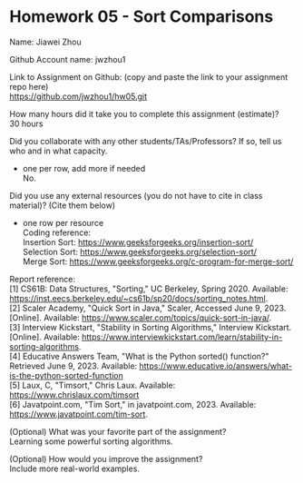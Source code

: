 # Homework 05 - Sort Comparisons

Name: Jiawei Zhou

Github Account name: jwzhou1

Link to Assignment on Github: (copy and paste the link to your assignment repo here)  
https://github.com/jwzhou1/hw05.git

How many hours did it take you to complete this assignment (estimate)?  
30 hours

Did you collaborate with any other students/TAs/Professors? If so, tell us who and in what capacity.  
- one per row, add more if needed  
No.

Did you use any external resources (you do not have to cite in class material)? (Cite them below)  
- one row per resource  
Coding reference:  
Insertion Sort: https://www.geeksforgeeks.org/insertion-sort/  
Selection Sort: https://www.geeksforgeeks.org/selection-sort/  
Merge Sort: https://www.geeksforgeeks.org/c-program-for-merge-sort/  

Report reference:  
[1] CS61B: Data Structures, "Sorting," UC Berkeley, Spring 2020. Available: https://inst.eecs.berkeley.edu/~cs61b/sp20/docs/sorting_notes.html.  
[2] Scaler Academy, "Quick Sort in Java," Scaler, Accessed June 9, 2023. [Online]. Available: https://www.scaler.com/topics/quick-sort-in-java/.  
[3] Interview Kickstart, "Stability in Sorting Algorithms," Interview Kickstart. [Online]. Available: https://www.interviewkickstart.com/learn/stability-in-sorting-algorithms.  
[4] Educative Answers Team, "What is the Python sorted() function?" Retrieved June 9, 2023. Available: https://www.educative.io/answers/what-is-the-python-sorted-function  
[5] Laux, C, "Timsort," Chris Laux. Available: https://www.chrislaux.com/timsort  
[6] Javatpoint.com, "Tim Sort," in javatpoint.com, 2023. Available: https://www.javatpoint.com/tim-sort.  

(Optional) What was your favorite part of the assignment?  
    Learning some powerful sorting algorithms.

(Optional) How would you improve the assignment?  
    Include more real-world examples.

